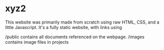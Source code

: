 # xyz2


This website was primarily made from scratch using raw HTML, CSS, and a little Javascript.
It's a fully static website, with links using 

/public contains all documents referenced on the webpage. 
/images contains image files in projects
